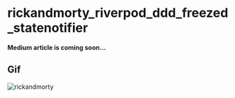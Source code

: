 # rickandmorty_riverpod_ddd_freezed_statenotifier

**Medium article is coming soon...**

## Gif
![rickandmorty](https://user-images.githubusercontent.com/67283777/172930823-b1171072-6cf6-4503-92f5-2f9aae44d50f.gif)
